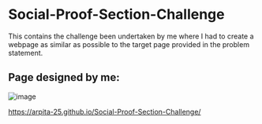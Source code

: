 # Social-Proof-Section-Challenge
This contains the challenge been undertaken by me where I had to create a webpage as similar as possible to the target page provided in the problem statement.

## Page designed by me:
![image](https://user-images.githubusercontent.com/64279181/140937339-c348754e-847c-4428-886c-9f883ca0be2e.png)

https://arpita-25.github.io/Social-Proof-Section-Challenge/

